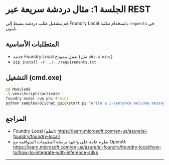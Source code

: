 <!--
CO_OP_TRANSLATOR_METADATA:
{
  "original_hash": "15ab280cc2acd8bbf545cc9a78a408bf",
  "translation_date": "2025-09-22T14:25:35+00:00",
  "source_file": "Module08/samples/01/README.md",
  "language_code": "ar"
}
-->
# الجلسة 1: مثال دردشة سريعة عبر REST

قم بتشغيل طلب دردشة بسيط إلى Foundry Local باستخدام مكتبة `requests` في بايثون.

## المتطلبات الأساسية
- خدمة Foundry Local تعمل بنموذج (مثل `phi-4-mini`)
- `pip install -r ../../requirements.txt`

## التشغيل (cmd.exe)
```cmd
cd Module08
.\.venv\Scripts\activate
foundry model run phi-4-mini
python samples\01\chat_quickstart.py "Write a 1-sentence welcome message."
```

## المراجع
- Foundry Local (تعلم): https://learn.microsoft.com/en-us/azure/ai-foundry/foundry-local/
- نظرة عامة على واجهة برمجة التطبيقات المتوافقة مع OpenAI: https://learn.microsoft.com/en-us/azure/ai-foundry/foundry-local/how-to/how-to-integrate-with-inference-sdks

---

